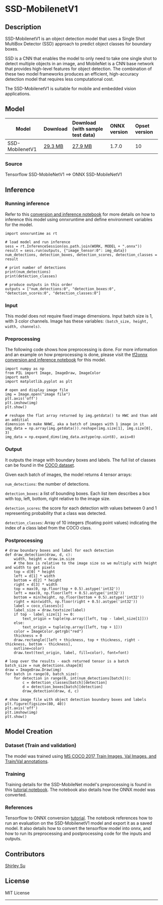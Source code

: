 # SSD-MobilenetV1

## Description

SSD-MobilenetV1 is an object detection model that uses a Single Shot MultiBox Detector (SSD) approach to predict object classes for boundary boxes. 

SSD is a CNN that enables the model to only need to take one single shot to detect multiple objects in an image, and MobileNet is a CNN base network that provides high-level features for object detection. The combination of these two model frameworks produces an efficient, high-accuracy detection model that requires less computational cost.

The SSD-MobilenetV1 is suitable for mobile and embedded vision applications. 

## Model

|Model        |Download  | Download (with sample test data)|ONNX version|Opset version|
|-------------|:--------------|:--------------|:--------------|:--------------|
|SSD-MobilenetV1       | [29.3 MB](object_detection_segmentation/ssd-mobilenetv1/model/ssd_mobilenet_v1_10.onnx)  |[27.9 MB](object_detection_segmentation/ssd-mobilenetv1/model/ssd_mobilenet_v1_10.tar.gz) |1.7.0 | 10 |

### Source
Tensorflow SSD-MobileNetV1 ==> ONNX SSD-MobileNetV1 

## Inference

### Running inference 
Refer to this [conversion and inference notebook](https://github.com/onnx/tensorflow-onnx/blob/master/tutorials/ConvertingSSDMobilenetToONNX.ipynb) for more details on how to inference this model using onnxruntime and define environment variables for the model. 
     
    import onnxruntime as rt
    
    # load model and run inference
    sess = rt.InferenceSession(os.path.join(WORK, MODEL + ".onnx"))
    result = sess.run(outputs, {"image_tensor:0": img_data})
    num_detections, detection_boxes, detection_scores, detection_classes = result
    
    # print number of detections
    print(num_detections)
    print(detection_classes)

    # produce outputs in this order
    outputs = ["num_detections:0", "detection_boxes:0", "detection_scores:0", "detection_classes:0"]


### Input
This model does not require fixed image dimensions. Input batch size is 1, with 3 color channels. Image has these variables: `(batch_size, height, width, channels)`. 

### Preprocessing
The following code shows how preprocessing is done. For more information and an example on how preprocessing is done, please visit the [tf2onnx conversion and inference notebook](https://github.com/onnx/tensorflow-onnx/blob/master/tutorials/ConvertingSSDMobilenetToONNX.ipynb) for this model. 

    import numpy as np
    from PIL import Image, ImageDraw, ImageColor
    import math
    import matplotlib.pyplot as plt
    
    # open and display image file
    img = Image.open("image file")
    plt.axis('off')
    plt.imshow(img)
    plt.show()
    
    # reshape the flat array returned by img.getdata() to HWC and than add an additial    
    dimension to make NHWC, aka a batch of images with 1 image in it
    img_data = np.array(img.getdata()).reshape(img.size[1], img.size[0], 3)
    img_data = np.expand_dims(img_data.astype(np.uint8), axis=0)
 
### Output

It outputs the image with boundary boxes and labels. The full list of classes can be found in the [COCO dataset](https://cocodataset.org/#home).

Given each batch of images, the model returns 4 tensor arrays:

`num_detections`: the number of detections.

`detection_boxes`: a list of bounding boxes. Each list item describes a box with top, left, bottom, right relative to the image size.

`detection_scores`: the score for each detection with values between 0 and 1 representing probability that a class was detected.

`detection_classes`: Array of 10 integers (floating point values) indicating the index of a class label from the COCO class.



### Postprocessing
    
    # draw boundary boxes and label for each detection
    def draw_detection(draw, d, c):
        width, height = draw.im.size
        # the box is relative to the image size so we multiply with height and width to get pixels
        top = d[0] * height
        left = d[1] * width
        bottom = d[2] * height
        right = d[3] * width
        top = max(0, np.floor(top + 0.5).astype('int32'))
        left = max(0, np.floor(left + 0.5).astype('int32'))
        bottom = min(height, np.floor(bottom + 0.5).astype('int32'))
        right = min(width, np.floor(right + 0.5).astype('int32'))
        label = coco_classes[c]
        label_size = draw.textsize(label)
        if top - label_size[1] >= 0:
            text_origin = tuple(np.array([left, top - label_size[1]]))
        else:
            text_origin = tuple(np.array([left, top + 1]))
        color = ImageColor.getrgb("red")
        thickness = 0
        draw.rectangle([left + thickness, top + thickness, right - thickness, bottom - thickness], 
        outline=color)
        draw.text(text_origin, label, fill=color), font=font)
        
    # loop over the results - each returned tensor is a batch
    batch_size = num_detections.shape[0]
    draw = ImageDraw.Draw(img)
    for batch in range(0, batch_size):
        for detection in range(0, int(num_detections[batch])):
            c = detection_classes[batch][detection]
            d = detection_boxes[batch][detection]
            draw_detection(draw, d, c)

    # show image file with object detection boundary boxes and labels 
    plt.figure(figsize=(80, 40))
    plt.axis('off')
    plt.imshow(img)
    plt.show()

## Model Creation

### Dataset (Train and validation)

The model was trained using [MS COCO 2017 Train Images, Val Images, and Train/Val annotations](https://cocodataset.org/#download).

### Training

Training details for the SSD-MobileNet model's preprocessing is found in this [tutorial notebook](https://github.com/onnx/tensorflow-onnx/blob/master/tutorials/ConvertingSSDMobilenetToONNX.ipynb). 
The notebook also details how the ONNX model was converted. 

### References
Tensorflow to ONNX conversion [tutorial](https://github.com/onnx/tensorflow-onnx/blob/master/tutorials/ConvertingSSDMobilenetToONNX.ipynb). The notebook references how to run an evaluation on the SSD-MobilenetV1 model and export it as a saved model. It also details how to convert the tensorflow model into onnx, and how to run its preprocessing and postprocessing code for the inputs and outputs. 


## Contributors
[Shirley Su](https://github.com/shirleysu8)

## License
MIT License
<hr>
